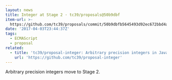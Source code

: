 ```yaml
---
layout: news
title: Integer at Stage 2 · tc39/proposals@50b9dbf
item-url: >-
  https://github.com/tc39/proposals/commit/50b9dbfb5645493d92ec672bbd4a88031d17f929
date: '2017-04-03T23:44:37Z'
tags:
  - ECMAScript
  - proposal
related:
  - title: 'tc39/proposal-integer: Arbitrary precision integers in JavaScript'
    url: 'https://github.com/tc39/proposal-integer'
---
```

Arbitrary precision integers move to Stage 2.
